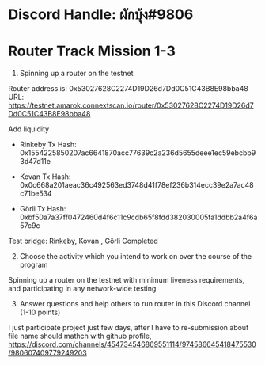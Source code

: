 # Discord Handle: ผักบุ้ง#9806

# Router Track Mission 1-3

1. Spinning up a router on the testnet

Router address is: 0x53027628C2274D19D26d7Dd0C51C43B8E98bba48
URL: https://testnet.amarok.connextscan.io/router/0x53027628C2274D19D26d7Dd0C51C43B8E98bba48

Add liquidity

 - Rinkeby Tx Hash: 0x1554225850207ac6641870acc77639c2a236d5655deee1ec59ebcbb93d47d11e

 - Kovan Tx Hash: 0x0c668a201aeac36c492563ed3748d41f78ef236b314ecc39e2a7ac48c71be534

 - Görli Tx Hash: 0xbf50a7a37ff0472460d4f6c11c9cdb65f8fdd382030005fa1ddbb2a4f6a57c9c

Test bridge:
   Rinkeby, Kovan , Görli Completed

2. Choose the activity which you intend to work on over the course of the program

Spinning up a router on the testnet with minimum liveness requirements, and participating in any network-wide testing

3. Answer questions and help others to run router in this Discord channel (1-10 points)

I just participate project just few days, after I have to re-submission about file name should mathch with github profile, 
https://discord.com/channels/454734546869551114/974586645418475530/980607409779249203 
